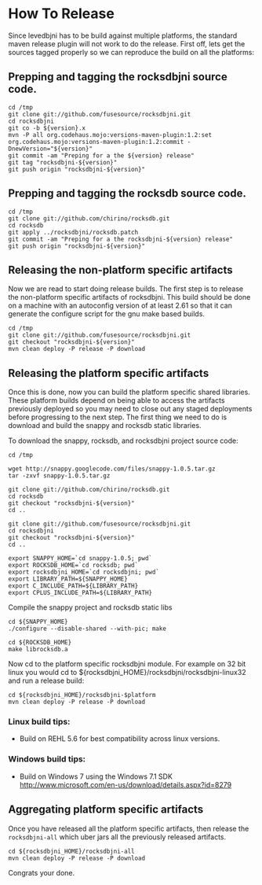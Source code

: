 # How To Release

Since levedbjni has to be build against multiple platforms, the standard maven release plugin will not work to do the release.  First off, lets 
get the sources tagged properly so we can reproduce the build on all the platforms:

## Prepping and tagging the rocksdbjni source code.
    
    cd /tmp
    git clone git://github.com/fusesource/rocksdbjni.git
    cd rocksdbjni
    git co -b ${version}.x
    mvn -P all org.codehaus.mojo:versions-maven-plugin:1.2:set org.codehaus.mojo:versions-maven-plugin:1.2:commit -DnewVersion="${version}" 
    git commit -am "Preping for a the ${version} release"
    git tag "rocksdbjni-${version}"
    git push origin "rocksdbjni-${version}"
    
## Prepping and tagging the rocksdb source code.

    cd /tmp
    git clone git://github.com/chirino/rocksdb.git
    cd rocksdb
    git apply ../rocksdbjni/rocksdb.patch
    git commit -am "Preping for a the rocksdbjni-${version} release"
    git push origin "rocksdbjni-${version}"    

## Releasing the non-platform specific artifacts

Now we are read to start doing release builds.  The first step is to release the non-platform specific artifacts
of rocksdbjni.  This build should be done on a machine with an autoconfig version of at least 2.61 so that it
can generate the configure script for the gnu make based builds.

    cd /tmp
    git clone git://github.com/fusesource/rocksdbjni.git
    git checkout "rocksdbjni-${version}"
    mvn clean deploy -P release -P download

## Releasing the platform specific artifacts

Once this is done, now you can build the platform specific shared libraries.  These platform builds depend on
being able to access the artifacts previously deployed so you may need to close out any staged deployments before
progressing to the next step.  The first thing we need to do is download and build the snappy and rocksdb 
static libraries.

To download the snappy, rocksdb, and rocksdbjni project source code:
    
    cd /tmp

    wget http://snappy.googlecode.com/files/snappy-1.0.5.tar.gz
    tar -zxvf snappy-1.0.5.tar.gz

    git clone git://github.com/chirino/rocksdb.git
    cd rocksdb
    git checkout "rocksdbjni-${version}" 
    cd ..

    git clone git://github.com/fusesource/rocksdbjni.git
    cd rocksdbjni
    git checkout "rocksdbjni-${version}" 
    cd ..
    
    export SNAPPY_HOME=`cd snappy-1.0.5; pwd`
    export ROCKSDB_HOME=`cd rocksdb; pwd`
    export rocksdbjni_HOME=`cd rocksdbjni; pwd`
    export LIBRARY_PATH=${SNAPPY_HOME}
    export C_INCLUDE_PATH=${LIBRARY_PATH}
    export CPLUS_INCLUDE_PATH=${LIBRARY_PATH}

Compile the snappy project and rocksdb static libs

    cd ${SNAPPY_HOME}
    ./configure --disable-shared --with-pic; make
    
    cd ${ROCKSDB_HOME}
    make librocksdb.a
    
Now cd to the platform specific rocksdbjni module.  For example on 32 bit linux you would cd to ${rocksdbjni_HOME}/rocksdbjni/rocksdbjni-linux32 and run a release build:

    cd ${rocksdbjni_HOME}/rocksdbjni-$platform
    mvn clean deploy -P release -P download
    
### Linux build tips:

* Build on REHL 5.6 for best compatibility across linux versions.    

### Windows build tips:

* Build on Windows 7 using the Windows 7.1 SDK http://www.microsoft.com/en-us/download/details.aspx?id=8279

## Aggregating platform specific artifacts

Once you have released all the platform specific artifacts, then release the `rocksdbjni-all` which uber jars all the previously released artifacts.

    cd ${rocksdbjni_HOME}/rocksdbjni-all
    mvn clean deploy -P release -P download

Congrats your done.